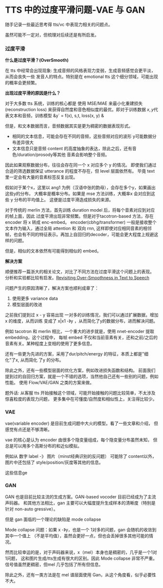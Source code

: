 
# TTS 中的过度平滑问题-VAE 与 GAN

随手记录一些最近思考得 tts/vc 中表现力相关的问题点。

虽然可能不一定对，但梳理对后续还是有所启发。

### 过度平滑

**什么是过度平滑？(OverSmooth)**

在 tts 中经常会出现现象: 生成音频的风格表现力变弱，生成音频感觉会更平淡，从而会丧失一些
发音人的特点。特别是在 emotional tts 这个细分领域，可能出现的概率会更频繁。

**出现过度平滑的原因是什么？**

对于大多数 tts  系统，训练的核心都是 使用 MSE/MAE 来最小化重建损失(reconstruction loss)
来获得自然度和音色相似度的最优。即对于训练数据 $x, y$代表文本和音频，训练模型 &y` = f(x), s,t, loss(x, y) &

但是，和文本数据而言，音频数据其实是更为稠密的数据表现形式。
- 相同的文本信息，可能会存在不同的音频，这些音频对应的波形 y可能数据分布差异很大
- 文本信息只是音频 content 的高度抽象的表达，除此之后，还有音色/duration/prosody等其他
音素会影响整个音频。

因此如果观察数据分布，往往会存在同一个 x 对应多个 y 的情况。
即使我们通过合适的筛选数据保证 utterance 的程度不存在，但 level 层面依然有。
毕竟 text 里一定会有大量的音素标签反复出现。

假如对于某个x，这里以 ang1 为例（汉语中张的韵母），会存在多个y，如果画出这些y的分布，
大概率是概率分布。如果是 mse 方法训练，大概率x 会对应到这些 y 分布的平均值上。
这便是过度平滑造成损失的来源。

对于传统的 merlin 方法，首先训练 duration model 后，将每个音素对应到对应的帧上面，因此
过度平滑出现非常频繁。但是对于tacotron-based 方法，存在 encoder 将 x 转成 enc-embed。
encoder(cbhg/transformer) 一般是接收整个文本作为输入，通过全局 attention 和 双向 rnn,
这样即使对应相同音素的相邻帧，也会有不同的特征表示。再加上自回归的decoder，可能会更大程度上规避这样的问题。

但是，相似的文本依然有可能得到相似的 embed。


**解决方案**

顺便推荐一篇浙大的相关论文，对比了不同方法在过度平滑这个问题上的表现。
分析和实验都比较有启发。[Revisiting Over-Smoothness in Text to Speech](https://arxiv.org/pdf/2202.13066.pdf)

问题产生的原因清晰了，解决方案也顺利成章了：
1. 使用更多 variance data
2. 模型层面的改进

之前我们提到过 x - y 容易出现 一对多的训练情况，我们可以通过扩展数据，增加 x 的维度，从而训练
变成了 x|x1 -》y ，从而简化了y的数据分布，进而解决问题。

例如 tacotron 和 merlin 相比，一个重大的进步就是，使用 nnet-encoder 提取 embedding，这个过程中，
每帧 embed 不仅和当前音素有关，还和之前/之后的音素有关。某种程度上变相的使用了更多信息。

还有一些更为先进的方案，采用了dur/pitch/energy 的特征，本质上都是"细化"了x, 从而简化 了y
的分布。

除此之外，还有一些模型层面的优化方案，例如改进损失函数和结构。
前面我们提到过的自回归方案，就是一个不错的选项，当然他自己还有一些别的问题，例如性能。
使用 Flow/VAE/GAN 之类的方案来做。


题外话: 从客服 tts 开始接触这个领域，可能开始接触的问题比较简单，不太涉及惊喜粒度的表现力问题，
更多集中在可懂度/自然度和相似性上，关注得比较少。

### VAE 

vae(variable encoder) 是目前生成问题中大火的模型。看了一些文章和介绍，
但感觉有点还是不够清晰。

vae 的核心是认为 encoder 由很多个隐变量组成，每个隐变量分布虽然未知，
但总是可以用多个高斯分布的和近似模拟。

例如从 数字 label -》 图片（minst经典识别的反问题）
可能除了 content以外，图片中还包括了 style/position/灰度等其他的信息。

这些信息ge


### GAN

GAN 也是目前比较主流的生成方案。GAN-based vocoder 目前已经成为了主流声码器。
和其他方法相比，gan 主要可以大幅度提升生成样本的清晰度（特别是针对 non-auto gressive）。

但是 gan 面临的一个理论的缺陷是 mode collapse

Mode collapse 问题：如果 x -》y，也是一个 1对多的问题，gan 会随机的收敛到其中一个值上
（不是平均值），虽然会更好一点，但也会丢掉很多其他可能的情况。

然而比较幸运的是，对于声码器来说，x（mel）本身也是稠密的，几乎是一个1对1问题，
这和图片生成/tts生成有很大的区别。因此 Mode collapse 非常不严重。信号值虽然更稠密，但mel
几乎包括了所有但信息。

除此之外，还有一类方法是在 mel 谱层面使用 Gan，从这个角度看，似乎必要性不大。
